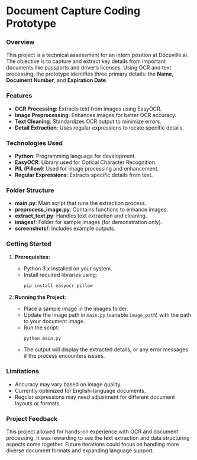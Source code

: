 # Document Capture Coding Prototype

### Overview
This project is a technical assessment for an intern position at Docuville.ai. The objective is to capture and extract key details from important documents like passports and driver’s licenses. Using OCR and text processing, the prototype identifies three primary details: the **Name**, **Document Number**, and **Expiration Date**. 

### Features
- **OCR Processing**: Extracts text from images using EasyOCR.
- **Image Preprocessing**: Enhances images for better OCR accuracy.
- **Text Cleaning**: Standardizes OCR output to minimize errors.
- **Detail Extraction**: Uses regular expressions to locate specific details.

### Technologies Used
- **Python**: Programming language for development.
- **EasyOCR**: Library used for Optical Character Recognition.
- **PIL (Pillow)**: Used for image processing and enhancement.
- **Regular Expressions**: Extracts specific details from text.

### Folder Structure
- **main.py**: Main script that runs the extraction process.
- **preprocess_image.py**: Contains functions to enhance images.
- **extract_text.py**: Handles text extraction and cleaning.
- **images/**: Folder for sample images (for demonstration only).
- **screenshots/**: Includes example outputs.

### Getting Started

1. **Prerequisites**:
   - Python 3.x installed on your system.
   - Install required libraries using:
     ```bash
     pip install easyocr pillow
     ```

2. **Running the Project**:
   - Place a sample image in the images folder.
   - Update the image path in `main.py` (variable `image_path`) with the path to your document image.
   - Run the script:
     ```bash
     python main.py
     ```
   - The output will display the extracted details, or any error messages if the process encounters issues.

### Limitations
- Accuracy may vary based on image quality.
- Currently optimized for English-language documents.
- Regular expressions may need adjustment for different document layouts or formats.

### Project Feedback
This project allowed for hands-on experience with OCR and document processing. It was rewarding to see the text extraction and data structuring aspects come together. Future iterations could focus on handling more diverse document formats and expanding language support.
